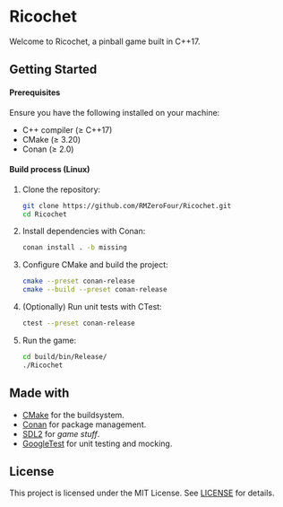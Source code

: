 # Ricochet

Welcome to Ricochet, a pinball game built in C++17.

## Getting Started

#### Prerequisites
Ensure you have the following installed on your machine:
- C++ compiler (≥ C++17)
- CMake (≥ 3.20)
- Conan (≥ 2.0)

#### Build process (Linux)
1. Clone the repository:
    
    ```bash
    git clone https://github.com/RMZeroFour/Ricochet.git
    cd Ricochet
    ```

2. Install dependencies with Conan:
    
    ```bash
    conan install . -b missing
    ```

3. Configure CMake and build the project:

    ```bash
    cmake --preset conan-release
    cmake --build --preset conan-release
    ```

4. (Optionally) Run unit tests with CTest:
    ```bash
    ctest --preset conan-release
    ```

5. Run the game:

    ```bash
    cd build/bin/Release/
    ./Ricochet
    ```

## Made with

- [CMake](https://cmake.org/) for the buildsystem.
- [Conan](https://conan.io/) for package management.
- [SDL2](https://www.libsdl.org/) for _game stuff_.
- [GoogleTest](https://google.github.io/googletest/) for unit testing and mocking.

## License

This project is licensed under the MIT License. See [LICENSE](LICENSE.md) for details.